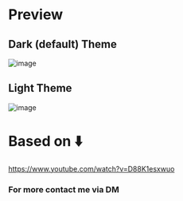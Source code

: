 # Preview
## Dark (default) Theme
![image](https://github.com/avoe-git/avedu/assets/138335967/3ad8403b-86fe-49f1-b746-ad8aae7dc070)
## Light Theme
![image](https://github.com/avoe-git/avedu/assets/138335967/c414433b-f238-4c04-a18e-447ecaff7694)
# Based on ⬇️
https://www.youtube.com/watch?v=D88K1esxwuo
### For more contact me via DM 
